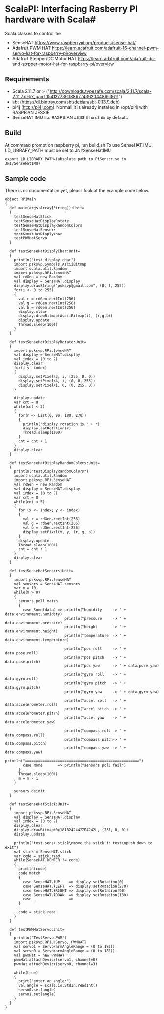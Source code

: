 # ScalaPI: Interfacing Rasberry PI hardware with Scala#

Scala classes to control the 
* SenseHAT  https://www.raspberrypi.org/products/sense-hat/
* Adafruit PWM HAT https://learn.adafruit.com/adafruit-16-channel-pwm-servo-hat-for-raspberry-pi/overview
* Adafruit Stepper/DC Motor HAT https://learn.adafruit.com/adafruit-dc-and-stepper-motor-hat-for-raspberry-pi/overview
 
## Requirements
* Scala 2.11.7 or > ("http://downloads.typesafe.com/scala/2.11.7/scala-2.11.7.deb?_ga=1.154127736.1386774362.1448663611")
* sbt (https://dl.bintray.com/sbt/debian/sbt-0.13.9.deb)
* pi4j (http://pi4j.com). Normall it is already installed in /opt/pi4j with RASPBIAN JESSIE
* SenseHAT IMU lib. RASPBIAN JESSIE has this by default.

## Build
At command prompt on raspberry pi, run build.sh
To use SenseHAT IMU, LD_LIBRARY_PATH must be set to JNI/SenseHatIMU

```
export LD_LIBRARY_PATH=(absolute path to PiSensor.so in JNI/SenseHatIMU)
```

## Sample code
There is no documentation yet, please look at the example code below. 



```
object RPiMain
{
  def main(args:Array[String]):Unit=
  {
    testSenseHatStick
    testSenseHatDisplayRotate
    testSenseHatDisplayRandomColors
    testSenseHatSensors
    testSenseHatDisplyChar
    testPWMHatServo
  }

  def testSenseHatDisplyChar:Unit=
  {
    println("test display char")
    import psksvp.Symbols.AsciiBitmap
    import scala.util.Random
    import psksvp.RPi.SenseHAT
    val rdGen = new Random
    val display = SenseHAT.display
    display.drawString("psksvp@gmail.com", (0, 0, 255))
    for(i <- 0 to 255)
    {
      val r = rdGen.nextInt(256)
      val g = rdGen.nextInt(256)
      val b = rdGen.nextInt(256)
      display.clear
      display.drawBitmap(AsciiBitmap(i), (r,g,b))
      display.update
      Thread.sleep(1000)
    }
  }

  def testSenseHatDisplayRotate:Unit=
  {
    import psksvp.RPi.SenseHAT
    val display = SenseHAT.display
    val index = (0 to 7)
    display.clear
    for(i <- index)
    {
      display.setPixel(3, i, (255, 0, 0))
      display.setPixel(4, i, (0, 0, 255))
      display.setPixel(i, 0, (0, 255, 0))
    }

    display.update
    var cnt = 0
    while(cnt < 2)
    {
      for(r <- List(0, 90, 180, 270))
      {
        println("display rotation is " + r)
        display.setRotation(r)
        Thread.sleep(1000)
      }
      cnt = cnt + 1
    }
    display.clear
  }

  def testSenseHatDisplayRandomColors:Unit=
  {
    println("testDisplayRandomColors")
    import scala.util.Random
    import psksvp.RPi.SenseHAT
    val rdGen = new Random
    val display = SenseHAT.display
    val index = (0 to 7)
    var cnt = 0
    while(cnt < 5)
    {
      for (x <- index; y <- index)
      {
        val r = rdGen.nextInt(256)
        val g = rdGen.nextInt(256)
        val b = rdGen.nextInt(256)
        display.setPixel(x, y, (r, g, b))
      }
      display.update
      Thread.sleep(1000)
      cnt = cnt + 1
    }
    display.clear
  }

  def testSenseHatSensors:Unit=
  {
    import psksvp.RPi.SenseHAT
    val sensors = SenseHAT.sensors
    var m = 10
    while(m > 0)
    {
      sensors.poll match
      {
        case Some(data) => println("humidity     -> " + data.environment.humidity)
                           println("pressure     -> " + data.environment.pressure)
                           println("height       -> " + data.environment.height)
                           println("temperature  -> " + data.environment.temperature)
                           
                           println("pos roll     -> " + data.pose.roll)
                           println("pos pitch    -> " + data.pose.pitch)
                           println("pos yaw      -> " + data.pose.yaw)
                           
                           println("gyro roll    -> " + data.gyro.roll)
                           println("gyro pitch   -> " + data.gyro.pitch)
                           println("gyro yaw     -> " + data.gyro.yaw)
                           
                           println("accel roll   -> " + data.accelerometer.roll)
                           println("accel pitch  -> " + data.accelerometer.pitch)
                           println("accel yaw    -> " + data.accelerometer.yaw)
                           
                           println("compass roll -> " + data.compass.roll)
                           println("compass pitch-> " + data.compass.pitch)
                           println("compass yaw  -> " + data.compass.yaw)
                           println("====================================================")
        case None       => println("sensors poll fail")
      }
      Thread.sleep(1000)
      m = m - 1
    }

    sensors.deinit
  }

  def testSenseHatStick:Unit=
  {
    import psksvp.RPi.SenseHAT
    val display = SenseHAT.display
    val index = (0 to 7)
    display.clear
    display.drawBitmap(0x18182424427E4242L, (255, 0, 0))
    display.update

    println("test sense stick\nmove the stick to test\npush down to exit")
    val stick = SenseHAT.stick
    var code = stick.read
    while(SenseHAT.kENTER != code)
    {
      println(code)
      code match
      {
        case SenseHAT.kUP    => display.setRotation(0)
        case SenseHAT.kLEFT  => display.setRotation(270)
        case SenseHAT.kRIGHT => display.setRotation(90)
        case SenseHAT.kDOWN  => display.setRotation(180)
        case _               =>
      }

      code = stick.read
    }
  }

  def testPWMHatServo:Unit=
  {
    println("TestServo PWM")
    import psksvp.RPi.{Servo, PWMHAT}
    val servo1 = Servo(armAngleRange = (0 to 180))
    val servo0 = Servo(armAngleRange = (0 to 180))
    val pwmHat = new PWMHAT
    pwmHat.attachDevice(servo1, channel=0)
    pwmHat.attachDevice(servo0, channel=3)

    while(true)
    {
      print("enter an angle:")
      val angle = scala.io.StdIn.readInt()
      servo0.set(angle)
      servo1.set(angle)
    }
  }
}
```
